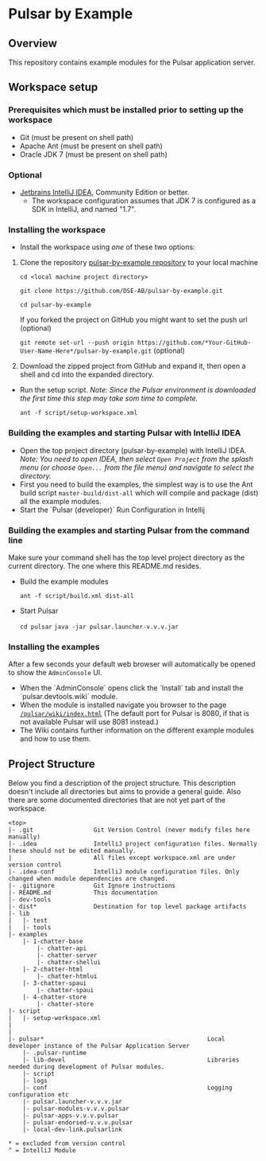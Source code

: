 Pulsar by Example
=================

Overview
--------
This repository contains example modules for the Pulsar application server.

Workspace setup
---------------
### Prerequisites which must be installed prior to setting up the workspace
* Git (must be present on shell path)
* Apache Ant (must be present on shell path)
* Oracle JDK 7 (must be present on shell path)

### Optional
* [Jetbrains IntelliJ IDEA](https://www.jetbrains.com/idea), Community Edition or better.
    * The workspace configuration assumes that JDK 7 is configured as a SDK in IntelliJ, and named "1.7".

### Installing the workspace

* Install the workspace using _one_ of these two options:

1. Clone the repository [pulsar-by-example repository](https://github.com/DSE-AB/pulsar-by-example) to your local machine

    `cd <local machine project directory>`
    
    `git clone https://github.com/DSE-AB/pulsar-by-example.git`
    
    `cd pulsar-by-example`
    
    If you forked the project on GitHub you might want to set the push url (optional)
    
    `git remote set-url --push origin https://github.com/*Your-GitHub-User-Name-Here*/pulsar-by-example.git` (optional)
    
2. Download the zipped project from GitHub and expand it, then open a shell and cd into the expanded directory.
 
* Run the setup script. *Note: Since the Pulsar environment is downloaded the first time this step 
may take som time to complete.*

    `ant -f script/setup-workspace.xml`
    

### Building the examples and starting Pulsar with IntelliJ IDEA

* Open the top project directory (pulsar-by-example) with IntelliJ IDEA. *Note: You need to open IDEA, then 
select `Open Project` from the splash menu (or choose `Open...` from the file menu) and navigate to select the directory.*
* First you need to build the examples, the simplest way is to use the Ant build script `master-build/dist-all` which will compile and package (dist) all the example modules.
* Start the ´Pulsar (developer)` Run Configuration in Intellij

### Building the examples and starting Pulsar from the command line

Make sure your command shell has the top level project directory as the current directory. The one where this README.md resides.

* Build the example modules

    `ant -f script/build.xml dist-all`
    
* Start Pulsar

    `cd pulsar`
    `java -jar pulsar.launcher-v.v.v.jar`

### Installing the examples    
    
After a few seconds your default web browser will automatically be opened to show the `AdminConsole` UI. 
    
* When the ´AdminConsole´ opens click the ´Install´ tab and install the ´pulsar.devtools.wiki´ module.
* When the module is installed navigate you browser to the page [`/pulsar/wiki/index.html`](http://localhost:8080/pulsar/wiki/index.html) (The default port for Pulsar is 8080, if that is not available Pulsar will use 8081 instead.) 
* The Wiki contains further information on the different example modules and how to use them.
    
    
Project Structure
-----------------
Below you find a description of the project structure. This description doesn't include all directories but aims to 
provide a general guide. Also there are some documented directories that are not yet part of the workspace.

    <top>
    |- .git                 Git Version Control (never modify files here manually)
    |- .idea                IntelliJ project configuration files. Normally these should not be edited manually.
    |                       All files except workspace.xml are under version control
    |- .idea-conf           IntelliJ module configuration files. Only changed when module dependencies are changed.
    |- .gitignore           Git Ignore instructions
    |- README.md            This documentation
    |- dev-tools
    |- dist*                Destination for top level package artifacts
    |- lib
    |   |- test
    |   |- tools
    |- examples
        |- 1-chatter-base
            |- chatter-api
            |- chatter-server
            |- chatter-shellui
        |- 2-chatter-html
            |- chatter-htmlui
        |- 3-chatter-spaui
            |- chatter-spaui
        |- 4-chatter-store
            |- chatter-store
    |- script
    |   |- setup-workspace.xml
    |   
    |   
    |- pulsar*                                              Local developer instance of the Pulsar Application Server
        |- .pulsar-runtime
        |- lib-devel                                        Libraries needed during development of Pulsar modules.
        |- script
        |- logs
        |- conf                                             Logging configuration etc
        |- pulsar.launcher-v.v.v.jar    
        |- pulsar-modules-v.v.v.pulsar 
        |- pulsar-apps-v.v.v.pulsar 
        |- pulsar-endorsed-v.v.v.pulsar
        |- local-dev-link.pulsarlink
    
    * = excluded from version control
    ^ = IntelliJ Module
